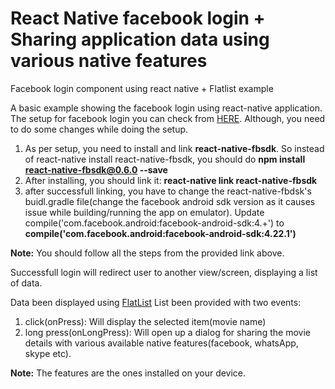 # React Native facebook login + Sharing application data using various native features
Facebook login component using react native + Flatlist example

A basic example showing the facebook login using react-native application. The setup for facebook login you can check from <a href="https://github.com/facebook/react-native-fbsdk">HERE</a>. Although, you need to do some changes while doing the setup.
1. As per setup, you need to install and link <strong>react-native-fbsdk</strong>. So instead of react-native install react-native-fbsdk, you should do <strong>npm install react-native-fbsdk@0.6.0 --save</strong>
2. After installing, you should link it: <strong>react-native link react-native-fbsdk</strong>
3. after successfull linking, you have to change the react-native-fbdsk's buidl.gradle file(change the facebook android sdk version as it causes issue while building/running the app on emulator). Update compile('com.facebook.android:facebook-android-sdk:4.+') to <strong>compile('com.facebook.android:facebook-android-sdk:4.22.1')</strong>

<strong>Note:</strong> You should follow all the steps from the provided link above.

Successfull login will redirect user to another view/screen, displaying a list of data.

Data been displayed using <a href="https://facebook.github.io/react-native/docs/flatlist.html">FlatList</a>
List been provided with two events:
1. click(onPress): Will display the selected item(movie name)
2. long press(onLongPress): Will open up a dialog for sharing the movie details with various available native features(facebook, whatsApp, skype etc).

<strong>Note:</strong> The features are the ones installed on your device.
